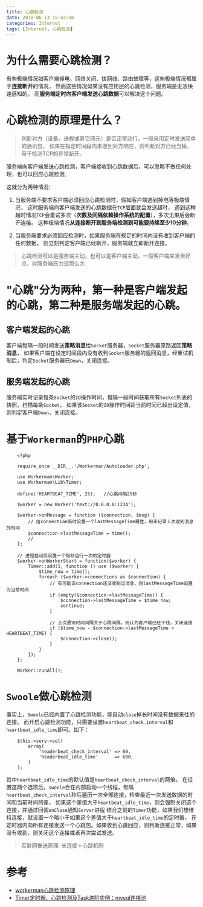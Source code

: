 ```yaml
---
title: 心跳检测
date: 2018-06-13 15:43:58
categories: Internet
tags: [Internet, 心跳检测]
---
```


# 为什么需要心跳检测？ 

有些极端情况如客户端掉电、网络关闭、拔网线、路由故障等，这些极端情况都属于**连接断开**的情况，
然而这些情况如果没有应用层的心跳检测，服务端是无法快速感知的。
而**服务端定时向客户端发送心跳数据**可以解决这个问题。

<!-- more -->

# 心跳检测的原理是什么？

> 判断对方（设备，进程或其它网元）是否正常动行，一般采用定时发送简单的通讯包，
如果在指定时间段内未收到对方响应，则判断对方已经当掉。用于检测TCP的异常断开。

服务端向客户端发送心跳检测，客户端接收到心跳数据后，可以忽略不做任何处理，也可以回应心跳检测,

这就分为两种情况:

1. 当服务端不要求客户端必须回应心跳检测时，假如客户端遇到掉电等极端情况，
这时服务端向客户端发送的心跳数据在`TCP`层面就会发送超时，
遇到这种超时情况`TCP`会重试多次（**次数及间隔依赖操作系统的配置**），多次无果后会断开连接。
这种极端情况**从连接断开到服务端检测到可能要持续至少10分钟**。

2. 当服务端要求必须回应检测时，如果服务端在规定的时间内没有收到客户端的任何数据，
则立刻判定客户端已经断开，服务端就立即断开连接。

> 心跳检测可以是服务端主动，也可以是客户端主动，一般客户端来发会好点，对服务端压力没那么大

# "心跳"分为两种，第一种是客户端发起的心跳，第二种是服务端发起的心跳。

## 客户端发起的心跳

客户端每隔一段时间发送**策略消息**给`Socket`服务器，`Socket`服务器原路返回**策略消息**，
如果客户端在设定时间段内没有收到`Socket`服务器的返回消息，经重试机制后，判定`Socket`服务器已`Down`，关闭连接。

## 服务端发起的心跳

服务端实时记录每条`Socket`的`IO`操作时间，每隔一段时间获取所有`Socket`列表的快照，扫描每条`Socket`，
如果该`Socket`的`IO`操作时间距当前时间已超出设定值，则判定客户端`Down`，关闭连接。

# 基于`Workerman`的`PHP`心跳

```
    <?php
    
    require_once __DIR__.'/Workerman/Autoloader.php';
    
    use Workerman\Worker;
    use Workerman\Lib\Timer;
    
    define('HEARTBEAT_TIME', 25);   //心跳间隔25秒
    
    $worker = new Worker('text://0.0.0.0:1234');
    
    $worker->onMessage = function ($connection, $msg) {
        // 给connection临时设置一个lastMessageTime属性，用来记录上次收到消息的时间
        $connection->lastMessageTime = time();
        //
    };
    
    // 进程启动后设置一个每秒运行一次的定时器
    $worker->onWorkerStart = function($worker) {
        Timer::add(1, function () use ($worker) {
            $time_now = time();
            foreach ($worker->connections as $connection) {
                // 有可能该connection还没收到过消息，则lastMessageTime设置为当前时间
                if (empty($connection->lastMessageTime)) {
                    $connection->lastMessageTime = $time_now;
                    continue;
                }
    
                // 上次通讯时间间隔大于心跳间隔，则认为客户端已经下线，关闭连接
                if ($time_now - $connection->lastMessageTime > HEARTBEAT_TIME) {
                    $connection->close();
                }
            }
        });
    };
    
    Worker::runAll();
```

# `Swoole`做心跳检测

事实上，`Swoole`已经内置了心跳检测功能，能自动`close`掉长时间没有数据来往的连接。
而开启心跳检测功能，只需要设置`heartbeat_check_interval`和`heartbeat_idle_time`即可。如下：

```
    $this->serv->set(
        array(
            'headerbeat_check_interval' => 60,
            'headerbeat_idle_time'      => 600,
        )
    );
```

其中`heartbeat_idle_time`的默认值是`heartbeat_check_interval`的两倍。 
在设置这两个选项后，`swoole`会在内部启动一个线程，每隔`heartbeat_check_interval`秒后遍历一次全部连接，检查最近一次发送数据的时间和当前时间的差，
如果这个差值大于`heartbeat_idle_time`，则会强制关闭这个连接，并通过回调`onClose`通知`Server`进程
结合之前的`Timer`功能，如果我们想维持连接，就设置一个略小于如果这个差值大于`heartbeat_idle_time`的定时器，
在定时器内向所有连接发送一个心跳包。如果收到心跳回应，则判断连接正常，如果没有收到，则关闭这个连接或者再次尝试发送。


> 互联网推送原理: 长连接＋心跳机制

# 参考

- [workerman心跳检测原理](https://blog.csdn.net/nuli888/article/details/51946553)
- [Timer定时器、心跳检测及Task进阶实例：mysql连接池](https://github.com/LinkedDestiny/swoole-doc/blob/master/03.Timer%E5%AE%9A%E6%97%B6%E5%99%A8%E3%80%81%E5%BF%83%E8%B7%B3%E6%A3%80%E6%B5%8B%E5%8F%8ATask%E8%BF%9B%E9%98%B6%E5%AE%9E%E4%BE%8B%EF%BC%9Amysql%E8%BF%9E%E6%8E%A5%E6%B1%A0.md#2%E5%BF%83%E8%B7%B3%E6%A3%80%E6%B5%8B)